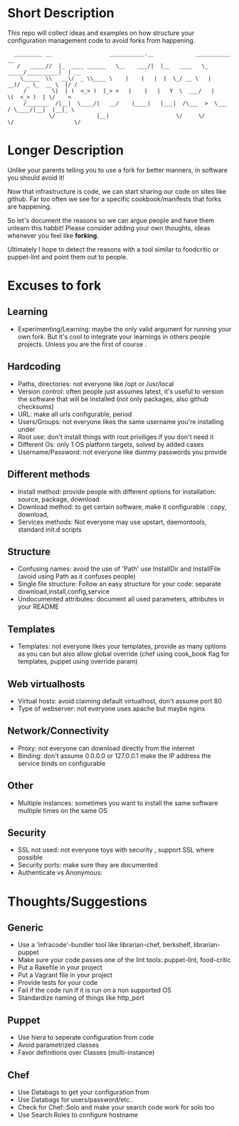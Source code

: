 # Short Description
This repo will collect ideas and examples on how structure your configuration management code to avoid forks from happening.

      _________ __                  ___________.__             ___________           __    
       /   _____//  |_  ____ ______   \__    ___/|  |__   ____   \_   _____/__________|  | __
        \_____  \\   __\/  _ \\____ \    |    |   |  |  \_/ __ \   |    __)/  _ \_  __ \  |/ /
         /        \|  | (  <_> )  |_> >   |    |   |   Y  \  ___/   |     \(  <_> )  | \/    < 
         /_______  /|__|  \____/|   __/    |____|   |___|  /\___  >  \___  / \____/|__|  |__|_ \
                 \/             |__|                     \/     \/       \/                   \/

# Longer Description
Unlike your parents telling you to use a fork for better manners, in software you should avoid it!

Now that infrastructure is code, we can start sharing our code on sites like github.
Far too often we see for a specific cookbook/manifests that forks are happening.

So let's document the reasons so we can argue people and have them unlearn this habbit!
Please consider adding your own thoughts, ideas whenever you feel like **forking**.

Ultimately I hope to detect the reasons with a tool similar to foodcritic or puppet-lint and point them out to people.

# Excuses to fork
## Learning

- Experimenting/Learning: maybe the only valid argument for running your own fork. But it's cool to integrate your learnings in others people projects. Unless you are the first of course .

## Hardcoding

- Paths, directories: not everyone like /opt or /usr/local
- Version control: often people just assumes latest, it's useful to version the software that will be installed (not only packages, also github checksums)
- URL: make all urls configurable, period
- Users/Groups: not everyone likes the same username you're installing under
- Root use: don't install things with root priviliges if you don't need it
- Different Os: only 1 OS platform targets, solved by added cases
- Username/Password: not everyone like dummy passwords you provide

## Different methods

- Install method: provide people with different options for installation: source, package, download
- Download method: to get certain software, make it configurable : copy, download,
- Services methods: Not everyone may use upstart, daemontools, standard init.d scripts

## Structure

- Confusing names: avoid the use of 'Path' use InstallDir and InstallFile (avoid using Path as it confuses people)
- Single file structure: Follow an easy structure for your code: separate download,install,config,service 
- Undocumented attributes: document all used parameters, attributes in your README

## Templates

- Templates: not everyone likes your templates, provide as many options as you can but also allow global override (chef using cook_book flag for templates, puppet using override param)

## Web virtualhosts

- Virtual hosts: avoid claiming default virtualhost, don't assume port 80
- Type of webserver: not everyone uses apache but maybe nginx

## Network/Connectivity

- Proxy: not everyone can download directly from the internet
- Binding: don't assume 0.0.0.0 or 127.0.0.1 make the IP address the service binds on configurable

## Other

- Multiple instances: sometimes you want to install the same software multiple times on the same OS

## Security

- SSL not used: not everyone toys with security , support SSL where possible
- Security ports: make sure they are documented
- Authenticate vs Anonymous:

# Thoughts/Suggestions

## Generic

- Use a 'infracode'-bundler tool like librarian-chef, berkshelf, librarian-puppet
- Make sure your code passes one of the lint tools: puppet-lint, food-critic
- Put a Rakefile in your project
- Put a Vagrant file in your project
- Provide tests for your code
- Fail if the code run if it is run on a non supported OS
- Standardize naming of things like http_port

## Puppet

- Use hiera to seperate configuration from code
- Avoid parametrized classes
- Favor definitions over Classes (multi-instance)

## Chef

- Use Databags to get your configuration from
- Use Databags for users/password/etc..
- Check for Chef::Solo and make your search code work for solo too
- Use Search:Roles to configure hostname
